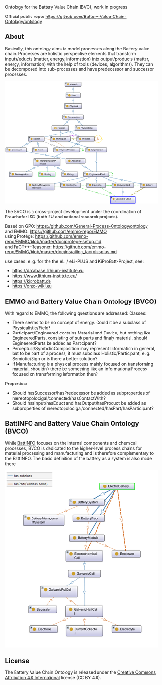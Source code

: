 Ontology for the Battery Value Chain (BVC), work in progress

Official public repo: https://github.com/Battery-Value-Chain-Ontology/ontology

## About

Basically, this ontology aims to model processes along the Battery value chain. Processes are holistic perspective elements that transform inputs/educts (matter, energy, information) into output/products (matter, energy, information) with the help of tools (devices, algorithms). They can be decomposed into sub-processes and have predecessor and successor processes. 

![Overview Graph](docs/overview.png)

The BVCO is a cross-project development under the coordination of Fraunhofer ISC (both EU and national research projects).

Based on GPO: https://github.com/General-Process-Ontology/ontology <br/>
and EMMO: https://github.com/emmo-repo/EMMO <br/>
using Protégé: https://github.com/emmo-repo/EMMO/blob/master/doc/protege-setup.md <br/>
and FaCT++-Reasoner: https://github.com/emmo-repo/EMMO/blob/master/doc/installing_factplusplus.md

use cases: e. g. for the the eLi / eLi-PLUS and KiProBatt-Project, see: <br/>
- https://database.lithium-institute.eu <br/>
- https://www.lithium-institute.eu/ <br/>
- https://kiprobatt.de <br/>
- https://onto-wiki.eu <br/>

## EMMO and Battery Value Chain Ontology (BVCO) 

With regard to EMMO, the following questions are addressed:
Classes:
- There seems to be no concept of energy. Could it be a subclass of Physicalistic/Field?
- Participant/Engineered contains Material and Device, but nothing like EngineeredParts, consisting of sub parts and finaly material. should EngineeredParts be added as Participant?
- Perceptual/SymbolicComposition may represent Information in general, but to be part of a process, it must subclass Holistic/Participant, e. g. Semiotic/Sign or is there a better solution?
- If Manufacturing is a physical process mainly focused on transforming material, shouldn't there be something like an InformationalProcess focused on transforming information then?

Properties:
- Should hasSuccessor/hasPredecessor be added as subproperties of mereotopolocigal/connected/hasContactWith?
- Should hasInput/hasEduct and hasOutput/hasProduct be added as subproperties of mereotopolocigal/connected/hasPart/hasParticipant?

## BattINFO and Battery Value Chain Ontology (BVCO) 

While [BattINFO](https://github.com/BIG-MAP/BattINFO) focuses on the internal components and chemical processes, BVCO is dedicated to the higher-level process chains for material processing and manufacturing and is therefore complementary to the BattINFO. The basic definition of the battery as a system is also made there. 

![Battery Graph](docs/BatteryDefinition.png)

## License

The Battery Value Chain Ontology is released under the [Creative Commons Attribution 4.0 International](https://creativecommons.org/licenses/by/4.0/legalcode) license (CC BY 4.0).
